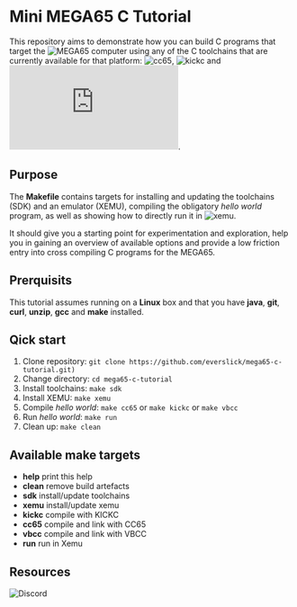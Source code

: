Mini MEGA65 C Tutorial
======================

This repository aims to demonstrate how you can build C programs that target
the ![MEGA65](https://mega65.org/) computer using any of the C toolchains that
are currently available for that platform:
![cc65](https://cc65.github.io/),
![kickc](https://gitlab.com/camelot/kickc) and
![vbcc](http://www.compilers.de/vbcc.html).

Purpose
-------

The **Makefile** contains targets for installing and updating the toolchains
(SDK) and an emulator (XEMU), compiling the obligatory *hello world* program,
as well as showing how to directly run it in
![xemu](https://github.com/lgblgblgb/xemu).

It should give you a starting point for experimentation and exploration, help
you in gaining an overview of available options and provide a low friction
entry into cross compiling C programs for the MEGA65.

Prerquisits
-----------

This tutorial assumes running on a **Linux** box and that you have **java**,
**git**, **curl**, **unzip**, **gcc** and **make** installed.

Qick start
----------

1) Clone repository: `git clone https://github.com/everslick/mega65-c-tutorial.git)`
2) Change directory: `cd mega65-c-tutorial`
3) Install toolchains: `make sdk`
4) Install XEMU: `make xemu`
5) Compile *hello world*: `make cc65` or `make kickc` or `make vbcc`
6) Run *hello world*: `make run`
7) Clean up: `make clean`

Available make targets
----------------------

* **help**   print this help
* **clean**  remove build artefacts
* **sdk**    install/update toolchains
* **xemu**   install/update xemu
* **kickc**  compile with KICKC
* **cc65**   compile and link with CC65
* **vbcc**   compile and link with VBCC
* **run**    run in Xemu

Resources
---------

![Discord](https://discord.com/channels/719326990221574164/782757495180361778)


